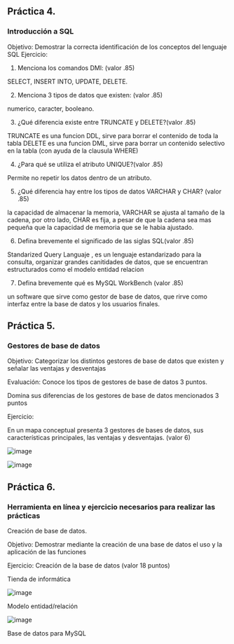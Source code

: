 ## Práctica 4.
### Introducción a SQL
Objetivo: Demostrar la correcta identificación de los conceptos del lenguaje SQL
Ejercicio:

1. Menciona los comandos DMl: (valor .85)

 SELECT, INSERT INTO, UPDATE, DELETE.

2. Menciona 3 tipos de datos que existen: (valor .85)

numerico, caracter, booleano.

3. ¿Qué diferencia existe entre TRUNCATE y DELETE?(valor .85)

TRUNCATE es una funcion DDL, sirve para borrar el contenido de toda la tabla
DELETE es una funcion DML, sirve para borrar un contenido selectivo en la tabla (con ayuda de la clausula WHERE)

4. ¿Para qué se utiliza el atributo UNIQUE?(valor .85)

Permite no repetir los datos dentro de un atributo.

5. ¿Qué diferencia hay entre los tipos de datos VARCHAR y CHAR? (valor .85)

la capacidad de almacenar la memoria, VARCHAR se ajusta al tamaño de la cadena, por otro lado, CHAR es fija, a pesar de que la cadena sea mas pequeña que la capacidad de memoria que se le habia ajustado.


6. Defina brevemente el significado de las siglas SQL(valor .85)

Standarized Query Languaje , es un lenguaje estandarizado para la consulta, organizar  grandes canitidades de datos, que se encuentran estructurados como el modelo entidad relacion


7. Defina brevemente qué es MySQL WorkBench (valor .85)

un software que sirve como gestor de base de datos, que rirve como interfaz entre la base de datos y los usuarios finales.

## Práctica 5.
### Gestores de base de datos

Objetivo: Categorizar los distintos gestores de base de datos que existen y señalar las
ventajas y desventajas

Evaluación: Conoce los tipos de gestores de base de datos 3 puntos.

Domina sus diferencias de los gestores de base de datos mencionados 3 puntos

Ejercicio:

En un mapa conceptual presenta 3 gestores de bases de datos, sus características
principales, las ventajas y desventajas. (valor 6)

![image](https://user-images.githubusercontent.com/91554777/170415427-e2b7321b-a97f-43b0-ac24-6e506c307e6b.png)

![image](https://user-images.githubusercontent.com/103066839/170528023-eca4f0bb-7da5-42f2-9ebb-e4f5ebd8874e.png)


## Práctica 6.
### Herramienta en línea y ejercicio necesarios para realizar las prácticas

Creación de base de datos.

Objetivo: Demostrar mediante la creación de una base de datos el uso y la aplicación de
las funciones

Ejercicio: Creación de la base de datos (valor 18 puntos)

Tienda de informática

![image](https://user-images.githubusercontent.com/91554777/170415101-717bca19-3644-46a9-8a57-8d5940c5d283.png)




Modelo entidad/relación

![image](https://user-images.githubusercontent.com/34118685/170522602-ed5f68c3-a848-43c6-9718-879a3a1092f9.png)


Base de datos para MySQL

